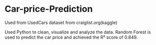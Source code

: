 # Car-price-Prediction

Used from UsedCars dataset from craiglist.org(kaggle)

Used Python to clean, visualize and analyze the data. Random Forest is used to predict the car price and achieved the R² score of 0.849.
